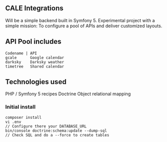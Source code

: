 ## CALE Integrations

Will be a simple backend built in Symfony 5.
Experimental project with a simple mission: 
To configure a pool of APIs and deliver customized layouts.

## API Pool includes

    Codename | API
    gcale      Google calendar
    darksky    Darksky weather
    timetree   Shared calendar

## Technologies used

PHP / Symfony 5 recipes 
Doctrine Object relational mapping

### Initial install 

    composer install 
    vi .env
    // Configure there your DATABASE_URL
    bin/console doctrine:schema:update --dump-sql
    // Check SQL and do a --force to create tables